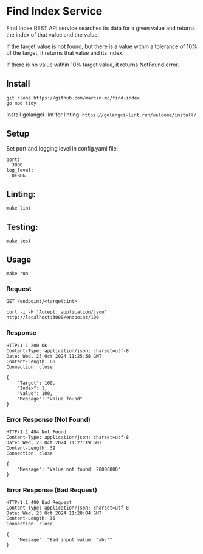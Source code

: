 # Find Index Service

Find Index REST API service searches its data for a given value and returns the index of that value and the value.

If the target value is not found, but there is a value within a tolerance of 10% of the target,
it returns that value and its index.

If there is no value within 10% target value, it returns NotFound error.


## Install

    git clone https://github.com/marcin-mc/find-index
    go mod tidy


Install golangci-lint for linting:
`https://golangci-lint.run/welcome/install/`

## Setup
Set port and logging level in config.yaml file:

    port:
      3000
    log_level:
      DEBUG



## Linting:
    make lint

## Testing:
    make test


## Usage 

    make run

### Request

`GET /endpoint/<target:int>`

    curl -i -H 'Accept: application/json' http://localhost:3000/endpoint/100

### Response

    HTTP/1.1 200 OK
    Content-Type: application/json; charset=utf-8
    Date: Wed, 23 Oct 2024 11:25:58 GMT
    Content-Length: 60
    Connection: close

    {
        "Target": 100,
        "Index": 1,
        "Value": 100,
        "Message": "Value found"
    }


### Error Response (Not Found)

    HTTP/1.1 404 Not Found
    Content-Type: application/json; charset=utf-8
    Date: Wed, 23 Oct 2024 11:27:19 GMT
    Content-Length: 39
    Connection: close

    {
        "Message": "Value not found: 20000000"
    }

### Error Response (Bad Request)

    HTTP/1.1 400 Bad Request
    Content-Type: application/json; charset=utf-8
    Date: Wed, 23 Oct 2024 11:28:04 GMT
    Content-Length: 36
    Connection: close

    {
        "Message": "Bad input value: 'abc'"
    }
